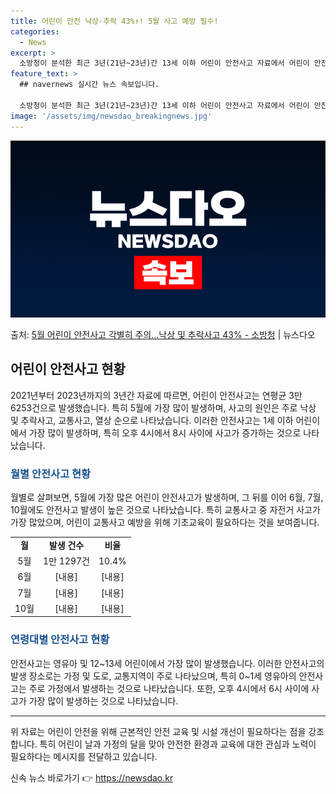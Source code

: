 ```yaml
---
title: 어린이 안전 낙상·추락 43%↑! 5월 사고 예방 필수!
categories:
  - News
excerpt: >
  소방청이 분석한 최근 3년(21년~23년)간 13세 이하 어린이 안전사고 자료에서 어린이 안전사고는 총 10…
feature_text: >
  ## navernews 실시간 뉴스 속보입니다.

  소방청이 분석한 최근 3년(21년~23년)간 13세 이하 어린이 안전사고 자료에서 어린이 안전사고는 총 10…
image: '/assets/img/newsdao_breakingnews.jpg'
---
```


![뉴스다오 속보](/assets/img/newsdao_breakingnews.jpg)

<p>출처: <a href="https://newsdao.kr/3734" rel="dofollow">5월 어린이 안전사고 각별히 주의…낙상 및 추락사고 43% - 소방청</a> | 뉴스다오</p>

<h2 data-ke-size="size26">어린이 안전사고 현황</h2>

<p data-ke-size="size16">2021년부터 2023년까지의 3년간 자료에 따르면, 어린이 안전사고는 연평균 3만 6253건으로 발생했습니다. 특히 5월에 가장 많이 발생하며, 사고의 원인은 주로 낙상 및 추락사고, 교통사고, 열상 순으로 나타났습니다. 이러한 안전사고는 1세 이하 어린이에서 가장 많이 발생하며, 특히 오후 4시에서 8시 사이에 사고가 증가하는 것으로 나타났습니다.</p>

<h3 data-ke-size="size24"><b><span style="color: #1a5490;">월별 안전사고 현황</span></b></h3>

<p data-ke-size="size16">월별로 살펴보면, 5월에 가장 많은 어린이 안전사고가 발생하며, 그 뒤를 이어 6월, 7월, 10월에도 안전사고 발생이 높은 것으로 나타났습니다. 특히 교통사고 중 자전거 사고가 가장 많았으며, 어린이 교통사고 예방을 위해 기초교육이 필요하다는 것을 보여줍니다.</p>

<table>
    <tr>
        <td style="text-align: center; height: 17px;"><b>월</b></td>
        <td style="text-align: center; height: 17px;"><b>발생 건수</b></td>
        <td style="text-align: center; height: 17px;"><b>비율</b></td>
    </tr>
    <tr>
        <td style="text-align: center; height: 17px;">5월</td>
        <td style="text-align: center; height: 17px;">1만 1297건</td>
        <td style="text-align: center; height: 17px;">10.4%</td>
    </tr>
    <tr>
        <td style="text-align: center; height: 17px;">6월</td>
        <td style="text-align: center; height: 17px;">[내용]</td>
        <td style="text-align: center; height: 17px;">[내용]</td>
    </tr>
    <tr>
        <td style="text-align: center; height: 17px;">7월</td>
        <td style="text-align: center; height: 17px;">[내용]</td>
        <td style="text-align: center; height: 17px;">[내용]</td>
    </tr>
    <tr>
        <td style="text-align: center; height: 17px;">10월</td>
        <td style="text-align: center; height: 17px;">[내용]</td>
        <td style="text-align: center; height: 17px;">[내용]</td>
    </tr>
</table>

<h3 data-ke-size="size24"><b><span style="color: #1a5490;">연령대별 안전사고 현황</span></b></h3>

<p data-ke-size="size16">안전사고는 영유아 및 12~13세 어린이에서 가장 많이 발생했습니다. 이러한 안전사고의 발생 장소로는 가정 및 도로, 교통지역이 주로 나타났으며, 특히 0~1세 영유아의 안전사고는 주로 가정에서 발생하는 것으로 나타났습니다. 또한, 오후 4시에서 6시 사이에 사고가 가장 많이 발생하는 것으로 나타났습니다.</p>

<hr>

<p data-ke-size="size16">위 자료는 어린이 안전을 위해 근본적인 안전 교육 및 시설 개선이 필요하다는 점을 강조합니다. 특히 어린이 날과 가정의 달을 맞아 안전한 환경과 교육에 대한 관심과 노력이 필요하다는 메시지를 전달하고 있습니다.</p> 

신속 뉴스 바로가기 👉 <a href="https://newsdao.kr" rel="dofollow">https://newsdao.kr</a>


